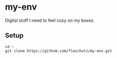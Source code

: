 my-env
======
Digital stuff I need to feel cozy on my boxes.

Setup
-----

```
cd ~
git clone https://github.com/fleschutz/my-env.git
```
